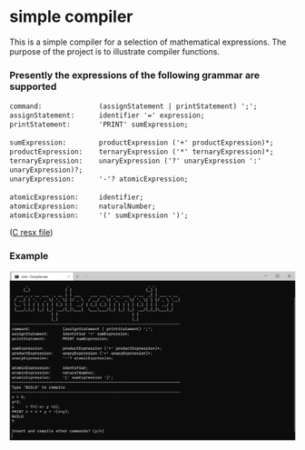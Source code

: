 # simple compiler
This is a simple compiler for a selection of mathematical expressions. The purpose of the project is to illustrate compiler functions.


### Presently the expressions of the following grammar are supported
```
command:              (assignStatement | printStatement) ';';
assignStatement:      identifier '=' expression;
printStatement:       'PRINT' sumExpression;

sumExpression:        productExpression ('+' productExpression)*;
productExpression:    ternaryExpression ('*' ternaryExpression)*;
ternaryExpression:    unaryExpression ('?' unaryExpression ':' unaryExpression)?;
unaryExpression:      '-'? atomicExpression;

atomicExpression:     identifier;
atomicExpression:     naturalNumber;
atomicExpression:     '(' sumExpression ')';
```

([C resx file](Compiler/Properties/Resources.resx))

### Example
![Screenshot not available](simple-compiler-screenshot-7.png)
